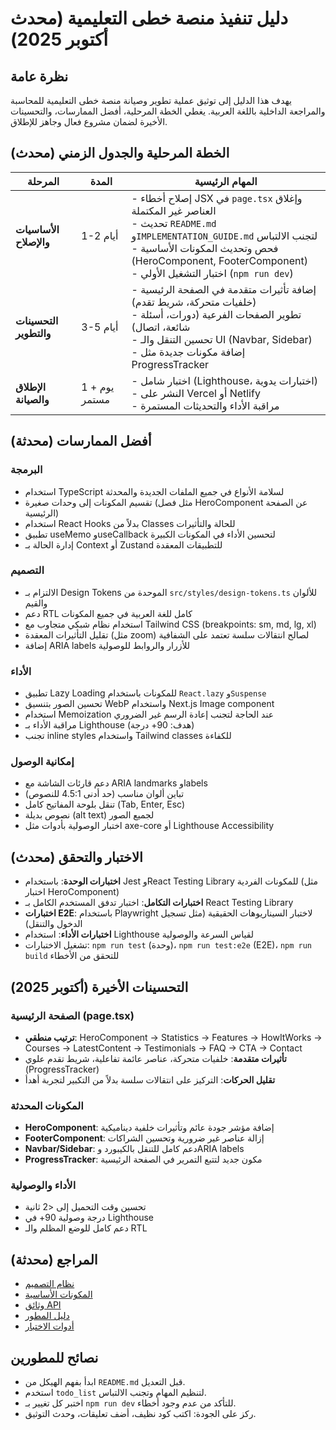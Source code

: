 # دليل تنفيذ منصة خطى التعليمية (محدث أكتوبر 2025)

## نظرة عامة
يهدف هذا الدليل إلى توثيق عملية تطوير وصيانة منصة خطى التعليمية للمحاسبة والمراجعة الداخلية باللغة العربية. يغطي الخطة المرحلية، أفضل الممارسات، والتحسينات الأخيرة لضمان مشروع فعال وجاهز للإطلاق.

## الخطة المرحلية والجدول الزمني (محدث)

| المرحلة | المدة | المهام الرئيسية |
|---------|-------|-----------------|
| **الأساسيات والإصلاح** | 1-2 أيام | - إصلاح أخطاء JSX في `page.tsx` وإغلاق العناصر غير المكتملة<br>- تحديث `README.md` و`IMPLEMENTATION_GUIDE.md` لتجنب الالتباس<br>- فحص وتحديث المكونات الأساسية (HeroComponent, FooterComponent)<br>- اختبار التشغيل الأولي (`npm run dev`) |
| **التحسينات والتطوير** | 3-5 أيام | - إضافة تأثيرات متقدمة في الصفحة الرئيسية (خلفيات متحركة، شريط تقدم)<br>- تطوير الصفحات الفرعية (دورات، أسئلة شائعة، اتصال)<br>- تحسين التنقل والـ UI (Navbar, Sidebar)<br>- إضافة مكونات جديدة مثل ProgressTracker |
| **الإطلاق والصيانة** | 1 يوم + مستمر | - اختبار شامل (Lighthouse، اختبارات يدوية)<br>- النشر على Vercel أو Netlify<br>- مراقبة الأداء والتحديثات المستمرة |

## أفضل الممارسات (محدثة)

### البرمجة
- استخدام TypeScript لسلامة الأنواع في جميع الملفات الجديدة والمحدثة
- تقسيم المكونات إلى وحدات صغيرة (مثل فصل HeroComponent عن الصفحة الرئيسية)
- استخدام React Hooks بدلاً من Classes للحالة والتأثيرات
- تطبيق useMemo وuseCallback لتحسين الأداء في المكونات الكبيرة
- إدارة الحالة بـ Context أو Zustand للتطبيقات المعقدة

### التصميم
- الالتزام بـ Design Tokens الموحدة من `src/styles/design-tokens.ts` للألوان والقيم
- دعم RTL كامل للغة العربية في جميع المكونات
- استخدام نظام شبكي متجاوب مع Tailwind CSS (breakpoints: sm, md, lg, xl)
- تقليل التأثيرات المعقدة (مثل zoom) لصالح انتقالات سلسة تعتمد على الشفافية
- إضافة ARIA labels للأزرار والروابط للوصولية

### الأداء
- تطبيق Lazy Loading للمكونات باستخدام `React.lazy` و`Suspense`
- تحسين الصور بتنسيق WebP واستخدام Next.js Image component
- استخدام Memoization عند الحاجة لتجنب إعادة الرسم غير الضروري
- مراقبة الأداء بـ Lighthouse (هدف: 90+ درجة)
- تجنب inline styles واستخدام Tailwind classes للكفاءة

### إمكانية الوصول
- دعم قارئات الشاشة مع ARIA landmarks وlabels
- تباين ألوان مناسب (حد أدنى 4.5:1 للنصوص)
- تنقل بلوحة المفاتيح كامل (Tab, Enter, Esc)
- نصوص بديلة (alt text) لجميع الصور
- اختبار الوصولية بأدوات مثل axe-core أو Lighthouse Accessibility

## الاختبار والتحقق (محدث)

- **اختبارات الوحدة**: باستخدام Jest وReact Testing Library للمكونات الفردية (مثل اختبار HeroComponent)
- **اختبارات التكامل**: اختبار تدفق المستخدم الكامل بـ React Testing Library
- **اختبارات E2E**: باستخدام Playwright لاختبار السيناريوهات الحقيقية (مثل تسجيل الدخول والتنقل)
- **اختبارات الأداء**: استخدام Lighthouse لقياس السرعة والوصولية
- تشغيل الاختبارات: `npm run test` (وحدة)، `npm run test:e2e` (E2E)، `npm run build` للتحقق من الأخطاء

## التحسينات الأخيرة (أكتوبر 2025)

### الصفحة الرئيسية (page.tsx)
- **ترتيب منطقي**: HeroComponent → Statistics → Features → HowItWorks → Courses → LatestContent → Testimonials → FAQ → CTA → Contact
- **تأثيرات متقدمة**: خلفيات متحركة، عناصر عائمة تفاعلية، شريط تقدم علوي (ProgressTracker)
- **تقليل الحركات**: التركيز على انتقالات سلسة بدلاً من التكبير لتجربة أهدأ

### المكونات المحدثة
- **HeroComponent**: إضافة مؤشر جودة عائم وتأثيرات خلفية ديناميكية
- **FooterComponent**: إزالة عناصر غير ضرورية وتحسين الشراكات
- **Navbar/Sidebar**: دعم كامل للتنقل بالكيبورد وARIA labels
- **ProgressTracker**: مكون جديد لتتبع التمرير في الصفحة الرئيسية

### الأداء والوصولية
- تحسين وقت التحميل إلى <2 ثانية
- درجة وصولية 90+ في Lighthouse
- دعم كامل للوضع المظلم والـ RTL

## المراجع (محدثة)
- [نظام التصميم](./src/styles/design-tokens.ts)
- [المكونات الأساسية](./src/components/ui)
- [وثائق API](./src/app/api)
- [دليل المطور](./README.md#دليل-المطور)
- [أدوات الاختبار](./package.json#scripts)

## نصائح للمطورين
- ابدأ بفهم الهيكل من `README.md` قبل التعديل.
- استخدم `todo_list` لتنظيم المهام وتجنب الالتباس.
- اختبر كل تغيير بـ `npm run dev` للتأكد من عدم وجود أخطاء.
- ركز على الجودة: اكتب كود نظيف، أضف تعليقات، وحدث التوثيق.
